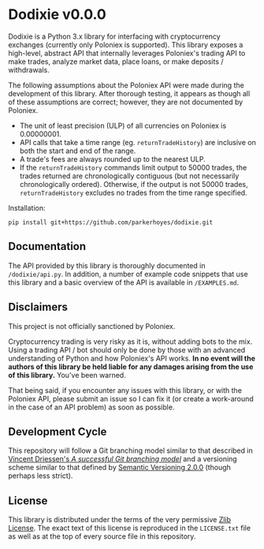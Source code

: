 # Dodixie v0.0.0

Dodixie is a Python 3.x library for interfacing with cryptocurrency exchanges
(currently only Poloniex is supported). This library exposes a high-level,
abstract API that internally leverages Poloniex's trading API to make trades,
analyze market data, place loans, or make deposits / withdrawals.

The following assumptions about the Poloniex API were made during the
development of this library. After thorough testing, it appears as though all of
these assumptions are correct; however, they are not documented by Poloniex.

- The unit of least precision (ULP) of all currencies on Poloniex is 0.00000001.
- API calls that take a time range (eg. `returnTradeHistory`) are inclusive on
  both the start and end of the range.
- A trade's fees are always rounded up to the nearest ULP.
- If the `returnTradeHistory` commands limit output to 50000 trades, the trades
  returned are chronologically contiguous (but not necessarily chronologically
  ordered). Otherwise, if the output is not 50000 trades, `returnTradeHistory`
  excludes no trades from the time range specified.

Installation:

```
pip install git+https://github.com/parkerhoyes/dodixie.git
```

## Documentation

The API provided by this library is thoroughly documented in `/dodixie/api.py`.
In addition, a number of example code snippets that use this library and a basic
overview of the API is available in `/EXAMPLES.md`.

## Disclaimers

This project is not officially sanctioned by Poloniex.

Cryptocurrency trading is very risky as it is, without adding bots to the mix.
Using a trading API / bot should only be done by those with an advanced
understanding of Python and how Poloniex's API works. **In no event will the
authors of this library be held liable for any damages arising from the use of
this library.** You've been warned.

That being said, if you encounter any issues with this library, or with the
Poloniex API, please submit an issue so I can fix it (or create a work-around in
the case of an API problem) as soon as possible.

## Development Cycle

This repository will follow a Git branching model similar to that described in
[Vincent Driessen's *A successful Git branching
model*](http://nvie.com/posts/a-successful-git-branching-model/) and a
versioning scheme similar to that defined by [Semantic Versioning
2.0.0](http://semver.org/) (though perhaps less strict).

## License

This library is distributed under the terms of the very permissive [Zlib
License](https://opensource.org/licenses/Zlib). The exact text of this license
is reproduced in the `LICENSE.txt` file as well as at the top of every source
file in this repository.
